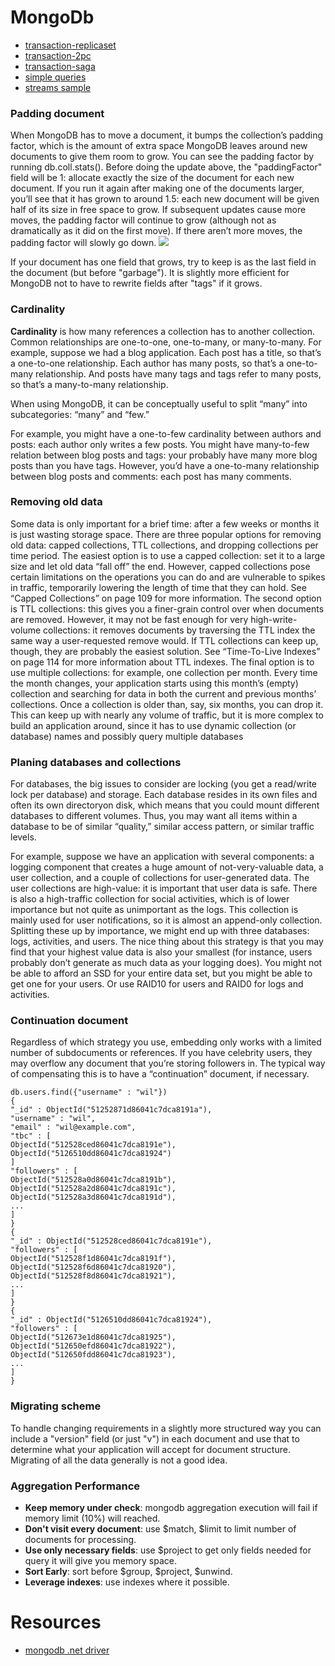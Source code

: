 # MongoDb 
* [transaction-replicaset](https://github.com/khdevnet/mongodb/tree/master/transaction-replicaset)
* [transaction-2pc](https://github.com/khdevnet/mongodb/tree/master/transaction-2pc)
* [transaction-saga](https://github.com/khdevnet/mongodb/tree/master/transaction-saga)
* [simple queries](https://github.com/khdevnet/mongodb/tree/master/mongo-rental-company)
* [streams sample](https://github.com/khdevnet/mongodb/tree/master/streams)

### Padding document 
When MongoDB has to move a document, it bumps the collection’s padding factor, which is the amount of extra space MongoDB leaves around new documents to give them room to grow. You can see the padding factor by running db.coll.stats(). Before doing the update above, the "paddingFactor" field will be 1: allocate exactly the size of the document for each new document. If you run it again after making one of the documents larger, you’ll see that it has grown to around 1.5: each new document will be given half of its size in free space to grow. If subsequent updates cause more moves, the padding factor will continue to grow
(although not as dramatically as it did on the first move). If there aren’t more moves, the padding factor will slowly go down.
![](https://github.com/khdevnet/mongodb/blob/master/docs/document-padding.png)

If your document has one field that grows, try to keep is as the last field in the document (but before "garbage"). It is slightly more efficient for MongoDB not to have to rewrite fields after "tags" if it grows.

### Cardinality
**Cardinality** is how many references a collection has to another collection. Common relationships are one-to-one, one-to-many, or many-to-many. For example, suppose we had a blog application. Each post has a title, so that’s a one-to-one relationship. Each author has many posts, so that’s a one-to-many relationship. And posts have many tags and tags refer to many posts, so that’s a many-to-many relationship.   

When using MongoDB, it can be conceptually useful to split “many” into subcategories:
“many” and “few.”     

For example, you might have a one-to-few cardinality between authors and posts: each author only writes a few posts. You might have many-to-few relation between blog posts and tags: your probably have many more blog posts than you have tags. However, you’d have a one-to-many relationship between blog posts and comments: each post has many comments.

### Removing old data
Some data is only important for a brief time: after a few weeks or months it is just wasting storage space. There are three popular options for removing old data: capped collections, TTL collections, and dropping collections per time period. The easiest option is to use a capped collection: set it to a large size and let old data “fall off” the end. However, capped collections pose certain limitations on the operations you can do and are vulnerable to spikes in traffic, temporarily lowering the length of time that they can hold. See “Capped Collections” on page 109 for more information. The second option is TTL collections: this gives you a finer-grain control over when documents are removed. However, it may not be fast enough for very high-write-volume collections: it removes documents by traversing the TTL index the same way a user-requested remove would. If TTL collections can keep up, though, they are probably the
easiest solution. See “Time-To-Live Indexes” on page 114 for more information about TTL indexes.
The final option is to use multiple collections: for example, one collection per month. Every time the month changes, your application starts using this month’s (empty) collection and searching for data in both the current and previous months’ collections.
Once a collection is older than, say, six months, you can drop it. This can keep up with nearly any volume of traffic, but it is more complex to build an application around, since it has to use dynamic collection (or database) names and possibly query multiple databases

### Planing databases and collections
For databases, the big issues to consider are locking (you get a read/write lock per database) and storage. Each database resides in its own files and often its own directoryon disk, which means that you could mount different databases to different volumes.
Thus, you may want all items within a database to be of similar “quality,” similar access pattern, or similar traffic levels.

For example, suppose we have an application with several components: a logging component that creates a huge amount of not-very-valuable data, a user collection, and a couple of collections for user-generated data. The user collections are high-value: it is important that user data is safe. There is also a high-traffic collection for social activities, which is of lower importance but not quite as unimportant as the logs. This collection is mainly used for user notifications, so it is almost an append-only collection.
Splitting these up by importance, we might end up with three databases: logs, activities, and users. The nice thing about this strategy is that you may find that your highest value data is also your smallest (for instance, users probably don’t generate as much data
as your logging does). You might not be able to afford an SSD for your entire data set, but you might be able to get one for your users. Or use RAID10 for users and RAID0 for logs and activities.

### Continuation document
Regardless of which strategy you use, embedding only works with a limited number of subdocuments or references. If you have celebrity users, they may overflow any document that you’re storing followers in. The typical way of compensating this is to have a “continuation” document, if necessary.

```
db.users.find({"username" : "wil"})
{
"_id" : ObjectId("51252871d86041c7dca8191a"),
"username" : "wil",
"email" : "wil@example.com",
"tbc" : [
ObjectId("512528ced86041c7dca8191e"),
ObjectId("5126510dd86041c7dca81924")
]
"followers" : [
ObjectId("512528a0d86041c7dca8191b"),
ObjectId("512528a2d86041c7dca8191c"),
ObjectId("512528a3d86041c7dca8191d"),
...
]
}
{
"_id" : ObjectId("512528ced86041c7dca8191e"),
"followers" : [
ObjectId("512528f1d86041c7dca8191f"),
ObjectId("512528f6d86041c7dca81920"),
ObjectId("512528f8d86041c7dca81921"),
...
]
}
{
"_id" : ObjectId("5126510dd86041c7dca81924"),
"followers" : [
ObjectId("512673e1d86041c7dca81925"),
ObjectId("512650efd86041c7dca81922"),
ObjectId("512650fdd86041c7dca81923"),
...
]
}
```
### Migrating scheme
To handle changing requirements in a slightly more structured way you can include a "version" field (or just "v") in each document and use that to determine what your application will accept for document structure. Migrating of all the data generally is not a good idea.

### Aggregation Performance
* **Keep memory under check**: mongodb aggregation execution will fail if memory limit (10%) will reached.
* **Don't visit every document**: use $match, $limit to limit number of documents for processing.
* **Use only necessary fields**: use $project to get only fields needed for query it will give you memory space.
* **Sort Early**: sort before $group, $project, $unwind. 
* **Leverage indexes**: use indexes where it possible.

# Resources
* [mongodb .net driver](http://mongodb.github.io/mongo-csharp-driver/2.7/reference/driver/expressions/)
